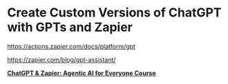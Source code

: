 # Create Custom Versions of ChatGPT with GPTs and Zapier

https://actions.zapier.com/docs/platform/gpt

https://zapier.com/blog/gpt-assistant/

**[ChatGPT & Zapier: Agentic AI for Everyone Course](https://www.coursera.org/learn/agentic-ai-chatgpt-zapier)**